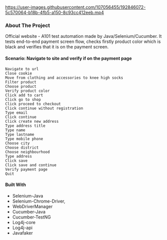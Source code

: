 https://user-images.githubusercontent.com/107056455/192846072-5c570064-b18b-4fb5-a150-8c93cc412eeb.mp4


<h3>About The Project</h3>

Official website - A101 test automation made by Java/Selenium/Cucumber. It tests end-to-end payment screen flow, checks firstly product color which is black and verifies that it is on the payment screen.




  <h4>Scenario: Navigate to site and verify if on the payment page</h4>

    Navigate to url
    Close cookie
    Move from clothing and accessories to knee high socks
    Filter product
    Choose product
    Verify product color
    Click add to cart
    Click go to shop
    Click proceed to checkout
    Click continue without registration
    Type email
    Click continue
    Click create new address
    Type address title
    Type name
    Type lastname
    Type mobile phone
    Choose city
    Choose district
    Choose neighbourhood
    Type address
    Click save
    Click save and continue
    Verify payment page
    Quit


#### Built With
* Selenium-Java
* Selenium-Chrome-Driver,
* WebDriverManager
* Cucumber-Java
* Cucumber-TestNG
* Log4j-core
* Log4j-api
* Javafaker

